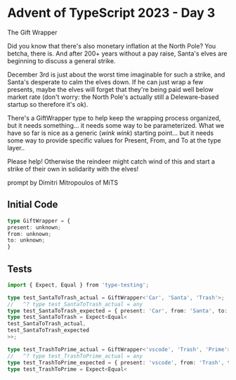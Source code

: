 # Advent of TypeScript 2023 - Day 3

The Gift Wrapper

Did you know that there's also monetary inflation at the North Pole? You betcha, there is. And after 200+ years without a pay raise, Santa's elves are beginning to discuss a general strike.

December 3rd is just about the worst time imaginable for such a strike, and Santa's desperate to calm the elves down. If he can just wrap a few presents, maybe the elves will forget that they're being paid well below market rate (don't worry: the North Pole's actually still a Deleware-based startup so therefore it's ok).

There's a GiftWrapper type to help keep the wrapping process organized, but it needs something... it needs some way to be parameterized. What we have so far is nice as a generic (*wink wink*) starting point... but it needs some way to provide specific values for Present, From, and To at the type layer..

Please help! Otherwise the reindeer might catch wind of this and start a strike of their own in solidarity with the elves!

prompt by Dimitri Mitropoulos of MiTS

## Initial Code
```typescript
type GiftWrapper = {
present: unknown;
from: unknown;
to: unknown;
}
```

## Tests
```typescript
import { Expect, Equal } from 'type-testing';

type test_SantaToTrash_actual = GiftWrapper<'Car', 'Santa', 'Trash'>;
//   ^? type test_SantaToTrash_actual = any
type test_SantaToTrash_expected = { present: 'Car', from: 'Santa', to: 'Trash' };
type test_SantaToTrash = Expect<Equal<
test_SantaToTrash_actual,
test_SantaToTrash_expected
>>;

type test_TrashToPrime_actual = GiftWrapper<'vscode', 'Trash', 'Prime'>;
//   ^? type test_TrashToPrime_actual = any
type test_TrashToPrime_expected = { present: 'vscode', from: 'Trash', to: 'Prime' };
type test_TrashToPrime = Expect<Equal<
```